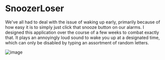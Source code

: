 # SnoozerLoser

We've all had to deal with the issue of waking up early, primarily because of how easy it is to simply just click that snooze button on our alarms. I designed this application over the course of a few weeks to combat exactly that. It plays an annoyingly loud sound to wake you up at a designated time, which can only be disabled by typing an assortment of random letters. 

![image](https://user-images.githubusercontent.com/107736333/209576615-41f5012b-81f4-4687-a1aa-b59ac43c149a.png)

